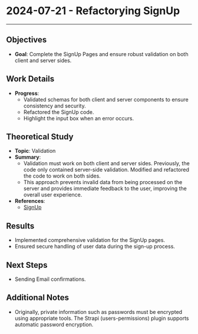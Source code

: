 # 2024-07-21 - Refactorying SignUp
---
## Objectives
- **Goal**: Complete the SignUp Pages and ensure robust validation on both client and server sides.


## Work Details
- **Progress**:
  - Validated schemas for both client and server components to ensure consistency and security.
  - Refactored the SignUp code.
  - Highlight the input box when an error occurs.

## Theoretical Study
- **Topic**: Validation
- **Summary**:
  - Validation must work on both client and server sides. Previously, the code only contained server-side validation. Modified and refactored the code to work on both sides.
  - This approach prevents invalid data from being processed on the server and provides immediate feedback to the user, improving the overall user experience.
- **References**:
  - [SignUp](https://dev.to/peterlidee/signing-up-with-nextauth-credentialsprovider-using-server-actions-and-useformstate-3d3p)

## Results
- Implemented comprehensive validation for the SignUp pages.
- Ensured secure handling of user data during the sign-up process.

## Next Steps
- Sending Email confirmations.

## Additional Notes
- Originally, private information such as passwords must be encrypted using appropriate tools. The Strapi (users-permissions) plugin supports automatic password encryption.